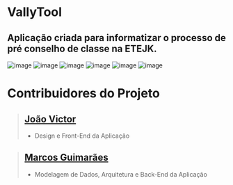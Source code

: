 # VallyTool
## Aplicação criada para informatizar o processo de pré conselho de classe na ETEJK.

![image](https://user-images.githubusercontent.com/86073233/209441740-f81a5a97-20b5-4df0-ab34-901999a35538.png)
![image](https://user-images.githubusercontent.com/86073233/209441756-1e8afa11-087c-4e49-8c7e-738c07d24dda.png)
![image](https://user-images.githubusercontent.com/86073233/209441772-d5acc514-d45e-4f47-87fc-7369b60fdb32.png)
![image](https://user-images.githubusercontent.com/86073233/209441787-b12f2f66-196e-483b-9b14-30ccc1e789f2.png)
![image](https://user-images.githubusercontent.com/86073233/209441794-ef1942f5-5105-4daf-9536-68358c44643d.png)
![image](https://user-images.githubusercontent.com/86073233/209441824-720524b3-f241-430c-a147-bb8e73ba7009.png)


# Contribuidores do Projeto

> ## [João Victor](https://github.com/joaorfragoso)
> - Design e Front-End da Aplicação


> ## [Marcos Guimarães](https://github.com/joaorfragoso)
> - Modelagem de Dados, Arquitetura e Back-End da Aplicação

